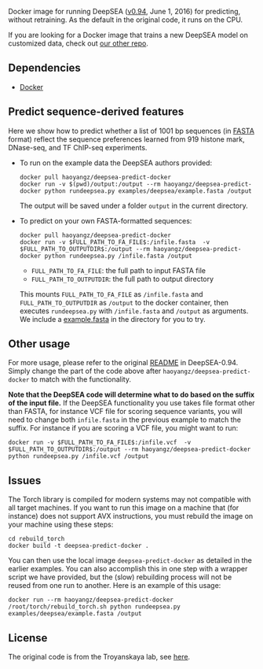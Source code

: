 Docker image for running DeepSEA ([v0.94](http://deepsea.princeton.edu/media/code/deepsea.v0.94.tar.gz), June 1, 2016) for predicting, without retraining. As the default in the original code, it runs on the CPU.

If you are looking for a Docker image that trains a new DeepSEA model on customized data, check out [our other repo](https://github.com/gifford-lab/deepsea-docker).

## Dependencies
+ [Docker](https://www.docker.com/) 

## Predict sequence-derived features
Here we show how to predict whether a list of 1001 bp sequences (in [FASTA](https://en.wikipedia.org/wiki/FASTA_format) format) reflect the sequence preferences learned from 919 histone mark, DNase-seq, and TF ChIP-seq experiments.

+ To run on the example data the DeepSEA authors provided:

	```
    docker pull haoyangz/deepsea-predict-docker
    docker run -v $(pwd)/output:/output --rm haoyangz/deepsea-predict-docker python rundeepsea.py examples/deepsea/example.fasta /output
    ```

	The output will be saved under a folder `output` in the current directory. 

+ To predict on your own FASTA-formatted sequences:

	```
    docker pull haoyangz/deepsea-predict-docker
    docker run -v $FULL_PATH_TO_FA_FILE$:/infile.fasta  -v $FULL_PATH_TO_OUTPUTDIR$:/output --rm haoyangz/deepsea-predict-docker python rundeepsea.py /infile.fasta /output
    ```

    + `FULL_PATH_TO_FA_FILE`: the full path to input FASTA file
    + `FULL_PATH_TO_OUTPUTDIR`: the full path to output directory

	This mounts `FULL_PATH_TO_FA_FILE` as `/infile.fasta` and `FULL_PATH_TO_OUTPUTDIR` as `/output` to the docker container, then executes `rundeepsea.py` with `/infile.fasta` and `/output` as arguments. We include a [example.fasta](https://github.com/gifford-lab/deepsea-predict-docker/blob/master/example.fasta) in the directory for you to try.

## Other usage
For more usage, please refer to the original [README](https://github.com/gifford-lab/deepsea-predict-docker/blob/master/README_ori) in DeepSEA-0.94. Simply change the part of the code above after `haoyangz/deepsea-predict-docker` to match with the functionality.

**Note that the DeepSEA code will determine what to do based on the suffix of the input file.** If the DeepSEA functionality you use takes file format other than FASTA, for instance VCF file for scoring sequence variants, you will need to change both `infile.fasta` in the previous example to match the suffix. For instance if you are scoring a VCF file, you might want to run: 

    docker run -v $FULL_PATH_TO_FA_FILE$:/infile.vcf  -v $FULL_PATH_TO_OUTPUTDIR$:/output --rm haoyangz/deepsea-predict-docker python rundeepsea.py /infile.vcf /output

## Issues

The Torch library is compiled for modern systems may not compatible
with all target machines.  If you want to run this image on a machine
that (for instance) does not support AVX instructions, you must
rebuild the image on your machine using these steps:

```
cd rebuild_torch
docker build -t deepsea-predict-docker .
```

You can then use the local image `deepsea-predict-docker` as detailed
in the earlier examples.  You can also accomplish this in one step
with a wrapper script we have provided, but the (slow) rebuilding
process will not be reused from one run to another.  Here is an
example of this usage:

```
docker run --rm haoyangz/deepsea-predict-docker /root/torch/rebuild_torch.sh python rundeepsea.py examples/deepsea/example.fasta /output
```

## License
The original code is from the Troyanskaya lab, see [here](http://deepsea.princeton.edu/).
